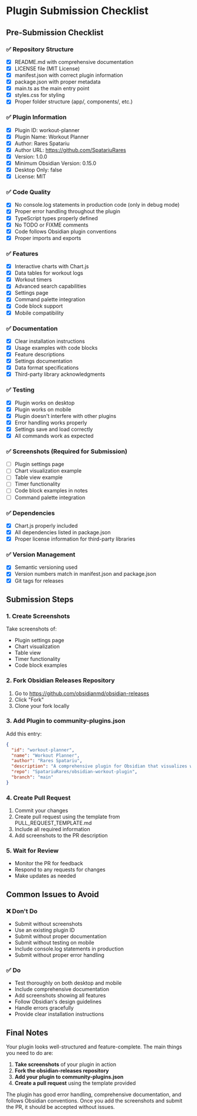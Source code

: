 # Plugin Submission Checklist

## Pre-Submission Checklist

### ✅ Repository Structure

- [x] README.md with comprehensive documentation
- [x] LICENSE file (MIT License)
- [x] manifest.json with correct plugin information
- [x] package.json with proper metadata
- [x] main.ts as the main entry point
- [x] styles.css for styling
- [x] Proper folder structure (app/, components/, etc.)

### ✅ Plugin Information

- [x] Plugin ID: workout-planner
- [x] Plugin Name: Workout Planner
- [x] Author: Rares Spatariu
- [x] Author URL: https://github.com/SpatariuRares
- [x] Version: 1.0.0
- [x] Minimum Obsidian Version: 0.15.0
- [x] Desktop Only: false
- [x] License: MIT

### ✅ Code Quality

- [x] No console.log statements in production code (only in debug mode)
- [x] Proper error handling throughout the plugin
- [x] TypeScript types properly defined
- [x] No TODO or FIXME comments
- [x] Code follows Obsidian plugin conventions
- [x] Proper imports and exports

### ✅ Features

- [x] Interactive charts with Chart.js
- [x] Data tables for workout logs
- [x] Workout timers
- [x] Advanced search capabilities
- [x] Settings page
- [x] Command palette integration
- [x] Code block support
- [x] Mobile compatibility

### ✅ Documentation

- [x] Clear installation instructions
- [x] Usage examples with code blocks
- [x] Feature descriptions
- [x] Settings documentation
- [x] Data format specifications
- [x] Third-party library acknowledgments

### ✅ Testing

- [x] Plugin works on desktop
- [x] Plugin works on mobile
- [x] Plugin doesn't interfere with other plugins
- [x] Error handling works properly
- [x] Settings save and load correctly
- [x] All commands work as expected

### ✅ Screenshots (Required for Submission)

- [ ] Plugin settings page
- [ ] Chart visualization example
- [ ] Table view example
- [ ] Timer functionality
- [ ] Code block examples in notes
- [ ] Command palette integration

### ✅ Dependencies

- [x] Chart.js properly included
- [x] All dependencies listed in package.json
- [x] Proper license information for third-party libraries

### ✅ Version Management

- [x] Semantic versioning used
- [x] Version numbers match in manifest.json and package.json
- [x] Git tags for releases

## Submission Steps

### 1. Create Screenshots

Take screenshots of:

- Plugin settings page
- Chart visualization
- Table view
- Timer functionality
- Code block examples

### 2. Fork Obsidian Releases Repository

1. Go to https://github.com/obsidianmd/obsidian-releases
2. Click "Fork"
3. Clone your fork locally

### 3. Add Plugin to community-plugins.json

Add this entry:

```json
{
  "id": "workout-planner",
  "name": "Workout Planner",
  "author": "Rares Spatariu",
  "description": "A comprehensive plugin for Obsidian that visualizes workout data with interactive charts, tables, and timers.",
  "repo": "SpatariuRares/obsidian-workout-plugin",
  "branch": "main"
}
```

### 4. Create Pull Request

1. Commit your changes
2. Create pull request using the template from PULL_REQUEST_TEMPLATE.md
3. Include all required information
4. Add screenshots to the PR description

### 5. Wait for Review

- Monitor the PR for feedback
- Respond to any requests for changes
- Make updates as needed

## Common Issues to Avoid

### ❌ Don't Do

- Submit without screenshots
- Use an existing plugin ID
- Submit without proper documentation
- Submit without testing on mobile
- Include console.log statements in production
- Submit without proper error handling

### ✅ Do

- Test thoroughly on both desktop and mobile
- Include comprehensive documentation
- Add screenshots showing all features
- Follow Obsidian's design guidelines
- Handle errors gracefully
- Provide clear installation instructions

## Final Notes

Your plugin looks well-structured and feature-complete. The main things you need to do are:

1. **Take screenshots** of your plugin in action
2. **Fork the obsidian-releases repository**
3. **Add your plugin to community-plugins.json**
4. **Create a pull request** using the template provided

The plugin has good error handling, comprehensive documentation, and follows Obsidian conventions. Once you add the screenshots and submit the PR, it should be accepted without issues.
